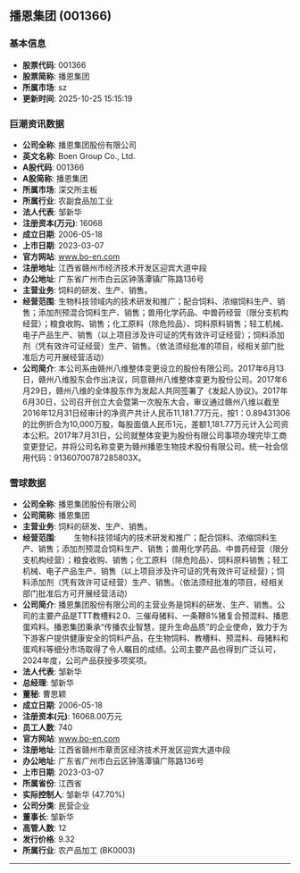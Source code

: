 ## 播恩集团 (001366)

### 基本信息

- **股票代码**: 001366
- **股票简称**: 播恩集团
- **所属市场**: sz
- **更新时间**: 2025-10-25 15:15:19

### 巨潮资讯数据

- **公司全称**: 播恩集团股份有限公司
- **英文名称**: Boen Group Co., Ltd.
- **A股代码**: 001366
- **A股简称**: 播恩集团
- **所属市场**: 深交所主板
- **所属行业**: 农副食品加工业
- **法人代表**: 邹新华
- **注册资本(万元)**: 16068
- **成立日期**: 2006-05-18
- **上市日期**: 2023-03-07
- **官方网站**: www.bo-en.com
- **注册地址**: 江西省赣州市经济技术开发区迎宾大道中段
- **办公地址**: 广东省广州市白云区钟落潭镇广陈路136号
- **主营业务**: 饲料的研发、生产、销售。
- **经营范围**: 生物科技领域内的技术研发和推广；配合饲料、浓缩饲料生产、销售；添加剂预混合饲料生产、销售；兽用化学药品、中兽药经营（限分支机构经营）；粮食收购、销售；化工原料（除危险品）、饲料原料销售；轻工机械、电子产品生产、销售（以上项目涉及许可证的凭有效许可证经营）；饲料添加剂（凭有效许可证经营）生产、销售。（依法须经批准的项目，经相关部门批准后方可开展经营活动）
- **公司简介**: 本公司系由赣州八维整体变更设立的股份有限公司。2017年6月13日，赣州八维股东会作出决议，同意赣州八维整体变更为股份公司。2017年6月29日，赣州八维的全体股东作为发起人共同签署了《发起人协议》。2017年6月30日，公司召开创立大会暨第一次股东大会，审议通过赣州八维以截至2016年12月31日经审计的净资产共计人民币11,181.77万元，按1：0.89431306的比例折合为10,000万股，每股面值人民币1元，差额1,181.77万元计入公司资本公积。2017年7月31日，公司就整体变更为股份有限公司事项办理完毕工商变更登记，并将公司名称变更为赣州播恩生物技术股份有限公司。统一社会信用代码：91360700787285803X。

### 雪球数据

- **公司全称**: 播恩集团股份有限公司
- **公司简称**: 播恩集团
- **主营业务**: 饲料的研发、生产、销售。
- **经营范围**: 　　生物科技领域内的技术研发和推广；配合饲料、浓缩饲料生产、销售；添加剂预混合饲料生产、销售；兽用化学药品、中兽药经营（限分支机构经营）；粮食收购、销售；化工原料（除危险品）、饲料原料销售；轻工机械、电子产品生产、销售（以上项目涉及许可证的凭有效许可证经营）；饲料添加剂（凭有效许可证经营）生产、销售。（依法须经批准的项目，经相关部门批准后方可开展经营活动）
- **公司简介**: 播恩集团股份有限公司的主营业务是饲料的研发、生产、销售。公司的主要产品是TTT教槽料2.0、三催母猪料、一条鞭8%猪复合预混料、播恩蛋鸡料。播恩集团秉承“传播农业智慧，提升生命品质”的企业使命，致力于为下游客户提供健康安全的饲料产品，在生物饲料、教槽料、预混料、母猪料和蛋鸡料等细分市场取得了令人瞩目的成绩。公司主要产品也得到广泛认可，2024年度，公司产品获授多项奖项。
- **法人代表**: 邹新华
- **总经理**: 邹新华
- **董秘**: 曹思颖
- **成立日期**: 2006-05-18
- **注册资本(元)**: 16068.00万元
- **员工人数**: 740
- **官方网站**: www.bo-en.com
- **注册地址**: 江西省赣州市章贡区经济技术开发区迎宾大道中段
- **办公地址**: 广东省广州市白云区钟落潭镇广陈路136号
- **上市日期**: 2023-03-07
- **所属省份**: 江西省
- **实际控制人**: 邹新华 (47.70%)
- **公司分类**: 民营企业
- **董事长**: 邹新华
- **高管人数**: 12
- **发行价格**: 9.32
- **所属行业**: 农产品加工 (BK0003)

---